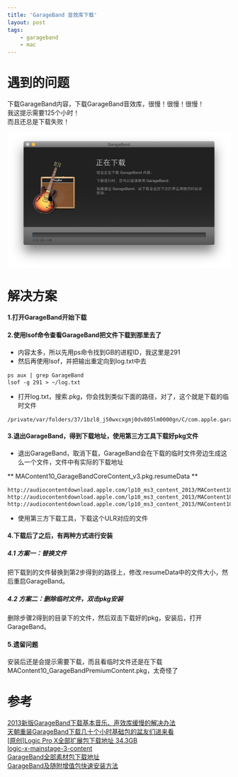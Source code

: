 ```yaml
---
title: 'GarageBand 音效库下载'
layout: post
tags:
    - garageband
    - mac
---
```


# 遇到的问题
下载GarageBand内容，下载GarageBand音效库，很慢！很慢！很慢！  
我这提示需要125个小时！  
而且还总是下载失败！  

![Alt text](/media/files/2014/12/24/garageband_125_hours.png)

# 解决方案

#### 1.打开GarageBand开始下载

#### 2.使用lsof命令查看GarageBand把文件下载到那里去了
* 内容太多，所以先用ps命令找到GB的进程ID，我这里是291  
* 然后再使用lsof，并把输出重定向到log.txt中去  
```
ps aux | grep GarageBand  
lsof -g 291 > ~/log.txt  
```

* 打开log.txt，搜索.pkg，你会找到类似下面的路径，对了，这个就是下载的临时文件
```
/private/var/folders/37/1bzl8_j50wxcxgmj0dv805lm0000gn/C/com.apple.garageband10/com.apple.MusicApps/audiocontentdownload.apple.com/lp10_ms3_content_2013/MAContent10_GarageBandPremiumContent.pkg
```

#### 3.退出GarageBand，得到下载地址，使用第三方工具下载好pkg文件
* 退出GarageBand，取消下载，GarageBand会在下载的临时文件旁边生成这么一个文件，文件中有实际的下载地址  

** MAContent10_GarageBandCoreContent_v3.pkg.resumeData **

```
http://audiocontentdownload.apple.com/lp10_ms3_content_2013/MAContent10_GarageBandPremiumContent.pkg
http://audiocontentdownload.apple.com/lp10_ms3_content_2013/MAContent10_GarageBandCoreContent_v3.pkg
http://audiocontentdownload.apple.com/lp10_ms3_content_2013/MAContent10_GB_StereoDrumKitsSongWriter.pkg

```
* 使用第三方下载工具，下载这个ULR对应的文件  

#### 4.下载后了之后，有两种方式进行安装

##### 4.1 方案一：替换文件
把下载到的文件替换到第2步得到的路径上，修改.resumeData中的文件大小，然后重启GarageBand。  

##### 4.2 方案二：删除临时文件，双击pkg安装
删除步骤2得到的目录下的文件，然后双击下载好的pkg，安装后，打开GarageBand。  

#### 5.遗留问题
安装后还是会提示需要下载，而且看临时文件还是在下载MAContent10_GarageBandPremiumContent.pkg，太奇怪了

# 参考
[2013新版GarageBand下载基本音乐、声效库缓慢的解决办法](http://bbs.feng.com/read-htm-tid-7164986.html)  
[天朝重装GarageBand下载几十个小时基础包的盆友们进来看](http://bbs.feng.com/read-htm-tid-8038836.html)  
[[原创]Logic Pro X全部扩展包下载地址 34.3GB](http://www.audiobar.net/viewthread.php?tid=416782)  
[logic-x-mainstage-3-content](https://s3.amazonaws.com/bwhli001/files/logic-x-mainstage-3-content.txt)  
[GarageBand全部素材包下载地址](http://blog.sina.com.cn/s/blog_8c6f1bae0102vbce.html)  
[GarageBand及随附增值包快速安装方法](http://www.worldu.me/iLife/138.html)  